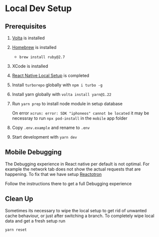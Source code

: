 # Local Dev Setup

## Prerequisites

1. [Volta](https://volta.sh/) is installed
2. [Homebrew](https://brew.sh/index_de) is installed
   - `brew install ruby@2.7`
3. XCode is installed
4. [React Native Local Setup](https://reactnative.dev/docs/environment-setup?guide=native) is completed
5. Install `turborepo` globally with `npm i turbo -g`
6. Install yarn globally with `volta install yarn@1.22`
7. Run `yarn prep` to install node module in setup database

   On error `xcrun: error: SDK "iphoneos" cannot be located` it may be necessray to run `npx pod-install` in the `mobile` app folder

8. Copy `.env.example` and rename to `.env`
9. Start development with `yarn dev`

## Mobile Debugging

The Debugging experience in React native per default is not optimal. For example the network tab does not show the actual requests
that are happening. To fix that we have setup [Reactotron](https://github.com/infinitered/reactotron)

Follow the instructions there to get a full Debugging experience

## Clean Up

Sometimes its necessary to wipe the local setup to get rid of unwanted cache behaviour, or just after switching a branch.
To completely wipe local data and get a fresh setup run

`yarn reset`
